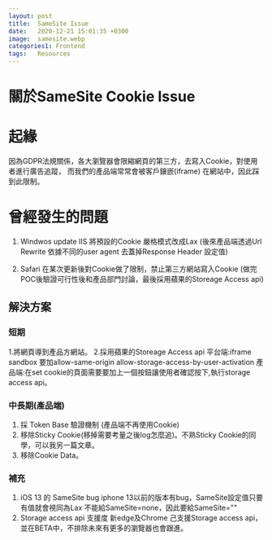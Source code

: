 ```yaml
---
layout: post
title:  SameSite Issue
date:   2020-12-21 15:01:35 +0300
image:  samesite.webp
categories1: Frontend
tags:   Resources
---
```

# 關於SameSite Cookie Issue 
# 起緣
因為GDPR法規關係，各大瀏覽器會限縮網頁的第三方，去寫入Cookie，對使用者進行廣告追蹤，
而我們的產品端常常會被客戶鑲嵌(iframe) 在網站中，因此踩到此限制。 

# 曾經發生的問題
1. Windwos update IIS 將預設的Cookie 嚴格模式改成Lax
(後來產品端透過Url Rewrite 依據不同的user agent 去蓋掉Response Header 設定值)

1. Safari 在某次更新後對Cookie做了限制，禁止第三方網站寫入Cookie
(做完POC後驗證可行性後和產品部門討論，最後採用蘋果的Storeage Access api)

## 解決方案
### 短期
1.將網頁導到產品方網站。
2.採用蘋果的Storeage Access api
平台端:iframe sandbox 要加allow-same-origin allow-storage-access-by-user-activation
產品端:在set cookie的頁面需要要加上一個按鈕讓使用者確認按下,執行storage access api。

### 中長期(產品端)
1. 採 Token Base 驗證機制 (產品端不再使用Cookie)
1. 移除Sticky Cookie(移掉需要考量之後log怎麼追)。不熟Sticky Cookie的同學，可以我另一篇文章。
1. 移除Cookie Data。

### 補充
1. iOS 13 的 SameSite bug
iphone 13以前的版本有bug，SameSite設定值只要有值就會視同為Lax
不能給SameSite=none，因此要給SameSite=""
1. Storage access api 支援度
新edge及Chrome 己支援Storage access api，並在BETA中，不排除未來有更多的瀏覽器也會跟進。

